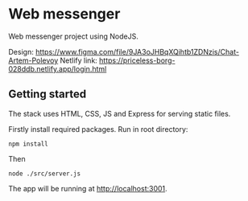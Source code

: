 # Web messenger
Web messenger project using NodeJS.

Design: https://www.figma.com/file/9JA3oJHBqXQihtb1ZDNzis/Chat-Artem-Polevoy
Netlify link: https://priceless-borg-028ddb.netlify.app/login.html

Getting started
---------------

The stack uses HTML, CSS, JS and Express for serving static files.

Firstly install required packages. Run in root directory:
```
npm install
```
Then
```
node ./src/server.js
```
The app will be running at [http://localhost:3001](http://localhost:3001).
